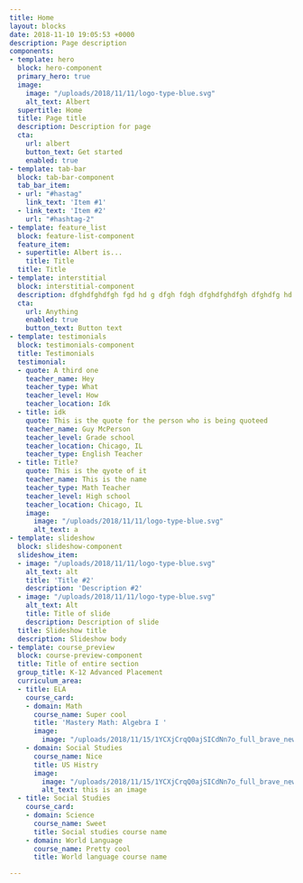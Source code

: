 ```yaml
---
title: Home
layout: blocks
date: 2018-11-10 19:05:53 +0000
description: Page description
components:
- template: hero
  block: hero-component
  primary_hero: true
  image:
    image: "/uploads/2018/11/11/logo-type-blue.svg"
    alt_text: Albert
  supertitle: Home
  title: Page title
  description: Description for page
  cta:
    url: albert
    button_text: Get started
    enabled: true
- template: tab-bar
  block: tab-bar-component
  tab_bar_item:
  - url: "#hastag"
    link_text: 'Item #1'
  - link_text: 'Item #2'
    url: "#hashtag-2"
- template: feature_list
  block: feature-list-component
  feature_item:
  - supertitle: Albert is...
    title: Title
  title: Title
- template: interstitial
  block: interstitial-component
  description: dfghdfghdfgh fgd hd g dfgh fdgh dfghdfghdfgh dfghdfg hd
  cta:
    url: Anything
    enabled: true
    button_text: Button text
- template: testimonials
  block: testimonials-component
  title: Testimonials
  testimonial:
  - quote: A third one
    teacher_name: Hey
    teacher_type: What
    teacher_level: How
    teacher_location: Idk
  - title: idk
    quote: This is the quote for the person who is being quoteed
    teacher_name: Guy McPerson
    teacher_level: Grade school
    teacher_location: Chicago, IL
    teacher_type: English Teacher
  - title: Title?
    quote: This is the qyote of it
    teacher_name: This is the name
    teacher_type: Math Teacher
    teacher_level: High school
    teacher_location: Chicago, IL
    image:
      image: "/uploads/2018/11/11/logo-type-blue.svg"
      alt_text: a
- template: slideshow
  block: slideshow-component
  slideshow_item:
  - image: "/uploads/2018/11/11/logo-type-blue.svg"
    alt_text: alt
    title: 'Title #2'
    description: 'Description #2'
  - image: "/uploads/2018/11/11/logo-type-blue.svg"
    alt_text: Alt
    title: Title of slide
    description: Description of slide
  title: Slideshow title
  description: Slideshow body
- template: course_preview
  block: course-preview-component
  title: Title of entire section
  group_title: K-12 Advanced Placement
  curriculum_area:
  - title: ELA
    course_card:
    - domain: Math
      course_name: Super cool
      title: 'Mastery Math: Algebra I '
      image:
        image: "/uploads/2018/11/15/1YCXjCrqQ0ajSICdNn7o_full_brave_new_world.svg.png"
    - domain: Social Studies
      course_name: Nice
      title: US Histry
      image:
        image: "/uploads/2018/11/15/1YCXjCrqQ0ajSICdNn7o_full_brave_new_world.svg.png"
        alt_text: this is an image
  - title: Social Studies
    course_card:
    - domain: Science
      course_name: Sweet
      title: Social studies course name
    - domain: World Language
      course_name: Pretty cool
      title: World language course name

---
```

